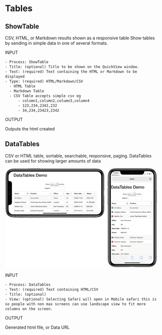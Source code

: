 # Tables

## ShowTable 
CSV, HTML, or Markdown results shown as a responsive table
Show tables by sending in simple data in one of several formats.

INPUT
```
- Process: ShowTable
- Title: (optional) Title to be shown on the QuickView window.
- Text: (required) Text containing the HTML or Markdown to be displayed
- Type: (required) HTML/Markdown/CSV
  - HTML Table
  - Markdown Table
  - CSV Table accepts simple csv eg
      - column1,column2,column3,column4 
      - 123,234,2342,232
      - 34,234,23423,2342 
```

OUTPUT

Outputs the html created


## DataTables
CSV or HTML table, sortable, searchable, responsive, paging. DataTables can be used for showing larger amounts of data 

![](imgs/Datatables.png)


INPUT
```
- Process: DataTables
- Text: (required) Text containing HTML/CSV
- Title: (optional)
- View: (optional) Selecting Safari will open in Mobile safari this is so people with non max screens can use landscape view to fit more columns on the screen.
```

OUTPUT

Generated html file, or Data URL
